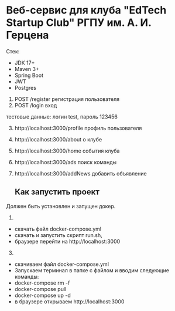 # Веб-сервис для клуба "EdTech Startup Club" РГПУ им. А. И. Герцена
Стек: 
* JDK 17+
* Maven 3+
* Spring Boot
* JWT
* Postgres

1. POST /register
регистрация пользователя
2. POST /login вход

тестовые данные: логин test, пароль 123456

3. http://localhost:3000/profile профиль пользователя
4. http://localhost:3000/about о клубе
5. http://localhost:3000/home события клуба
6. http://localhost:3000/ads поиск команды
7. http://localhost:3000/addNews добавить объявление

   ## Как запустить проект

Должен быть установлен и запущен докер. 

1.
  * скачать файл docker-compose.yml
  * скачать и запустить скрипт run.sh,
  * браузере перейти на http://localhost:3000

3.
 * скачиваем файл docker-compose.yml
 * Запускаем терминал в папке с файлом и вводим следующие команды:
 * docker-compose rm -f
 * docker-compose pull
 * docker-compose up -d
 * в браузере открываем http://localhost:3000
